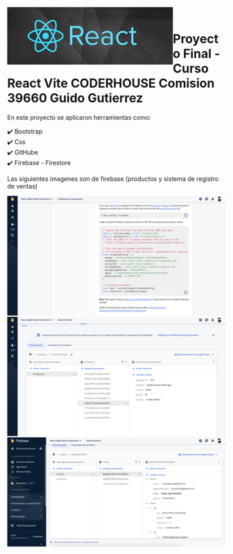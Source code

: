 <img src='./imgReadme/react1.jpg' align='left'>

<br>
<h1>Proyecto Final - Curso React Vite CODERHOUSE Comision 39660 Guido Gutierrez</h1>

En este proyecto se aplicaron herramientas como:

✔️ Bootstrap <br>
✔️ Css <br>
✔️ GitHube <br>
✔️ Firebase - Firestore <br>

Las siguientes imagenes son de firebase (productos y sistema de registro de ventas)


<img src='./imgReadme/Captura1.png' >
<img src='./imgReadme/Captura2.png' >
<img src='./imgReadme/Captura3.png' >
